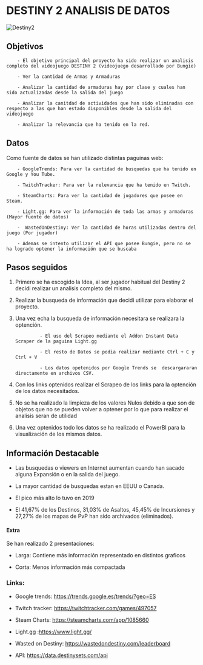 # DESTINY 2 ANALISIS DE DATOS

![Destiny2](https://user-images.githubusercontent.com/110235113/194011361-293e8872-d6cd-460e-9840-9f17d94ccca6.jpg)

## Objetivos

        - El objetivo principal del proyecto ha sido realizar un analisis completo del videojuego DESTINY 2 (videojuego desarrollado por Bungie)
        
        - Ver la cantidad de Armas y Armaduras
        
        - Analizar la cantidad de armaduras hay por clase y cuales han sido actualizadas desde la salida del juego
        
        - Analizar la canitdad de actividades que han sido eliminadas con respecto a las que han estado disponibles desde la salida del videojuego
        
        - Analizar la relevancia que ha tenido en la red.
        

## Datos

Como fuente de datos se han utilizado distintas paguinas web:

        - GoogleTrends: Para ver la cantidad de busquedas que ha tenido en Google y You Tube.
        
        - TwitchTracker: Para ver la relevancia que ha tenido en Twitch.
        
        - SteamCharts: Para ver la cantidad de jugadores que posee en Steam.
        
        - Light.gg: Para ver la información de toda las armas y armaduras (Mayor fuente de datos)
        
        -  WastedOnDestiny: Ver la cantidad de horas utilizadas dentro del juego (Por jugador)
        
        - Ademas se intento utilizar el API que posee Bungie, pero no se ha logrado optener la información que se buscaba


## Pasos seguidos


1. Primero se ha escogido la Idea, al ser jugador habitual del Destiny 2 decidi realizar un analisis completo del mismo.

2. Realizar la busqueda de información que decidi utilizar para elaborar el proyecto.

3. Una vez echa la busqueda de información necesitara se realizara la optención.
                
                - El uso del Scrapeo mediante el Addon Instant Data Scraper de la paguina Light.gg
                
                - El resto de Datos se podia realizar mediante Ctrl + C y Ctrl + V

                - Los datos opetenidos por Google Trends se  descargararan directamente en archivos CSV.

4. Con los links optenidos realizar el Scrapeo de los links para la optención de los datos necesitados.

5. No se ha realizado la limpieza de los valores Nulos debido a que son de objetos que no se pueden volver a optener por lo que para realizar el analisis seran de utilidad

6. Una vez optenidos todo los datos se ha realizado el PowerBI para la visualización de los mismos datos.

## Información Destacable

- Las busquedas o viewers en Internet aumentan cuando han sacado alguna Expansión o en la salida del juego.

- La mayor cantidad de busquedas estan en EEUU o Canada. 

- El pico más alto lo tuvo en 2019 

- El 41,67% de los Destinos, 31,03% de Asaltos, 45,45% de Incursiones y 27,27% de los mapas de PvP han sido archivados (eliminados).


#### Extra

Se han realizado 2 presentaciones:

- Larga: Contiene más información representado en distintos graficos

- Corta: Menos información más compactada



### Links:


- Google trends: https://trends.google.es/trends/?geo=ES

- Twitch tracker: https://twitchtracker.com/games/497057

- Steam Charts: https://steamcharts.com/app/1085660

- Light.gg :https://www.light.gg/

- Wasted on Destiny: https://wastedondestiny.com/leaderboard

- API: https://data.destinysets.com/api
